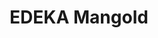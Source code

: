---
title: "EDEKA Mangold"
url: /schwaebisch-gmuend/edeka-mangold-eutighofer-strasse/
shop: Supermarkt
---